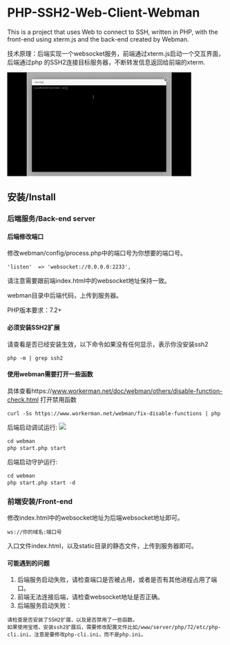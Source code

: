 # PHP-SSH2-Web-Client-Webman
This is a project that uses Web to connect to SSH, written in PHP, with the front-end using xterm.js and the back-end created by Webman.

技术原理：后端实现一个websocket服务，前端通过xterm.js启动一个交互界面，后端通过php 的SSH2连接目标服务器，不断转发信息返回给前端的xterm.

![](https://raw.githubusercontent.com/vrcms/PHP-SSH2-Web-Client-Webman/master/screen_v1.gif)

## 安装/Install
### 后端服务/Back-end server
#### 后端修改端口
修改webman/config/process.php中的端口号为你想要的端口号。
```
'listen'  => 'websocket://0.0.0.0:2233',
```
请注意需要跟前端index.html中的websocket地址保持一致。

webman目录中后端代码，上传到服务器。

PHP版本要求：7.2+


#### 必须安装SSH2扩展
请查看是否已经安装生效，以下命令如果没有任何显示，表示你没安装ssh2
```
php -m | grep ssh2
```

#### 使用webman需要打开一些函数
具体查看https://www.workerman.net/doc/webman/others/disable-function-check.html
打开禁用函数
```
curl -Ss https://www.workerman.net/webman/fix-disable-functions | php
```


后端启动调试运行:
![](https://raw.githubusercontent.com/vrcms/PHP-SSH2-Web-Client-Webman/master/screen_snap01.png)
```
cd webman
php start.php start
```

后端启动守护运行:
```
cd webman
php start.php start -d
```


### 前端安装/Front-end
修改index.html中的websocket地址为后端websocket地址即可。

```
ws://你的域名:端口号
```
入口文件index.html，以及static目录的静态文件，上传到服务器即可。


#### 可能遇到的问题
1. 后端服务启动失败，请检查端口是否被占用，或者是否有其他进程占用了端口。
2. 前端无法连接后端，请检查websocket地址是否正确。
3. 后端服务启动失败：
```
请检查是否安装了SSH2扩展，以及是否禁用了一些函数。
如果使用宝塔，安装ssh2扩展后，需要修改配置文件比如/www/server/php/72/etc/php-cli.ini，注意是要修改php-cli.ini，而不是php.ini。
```

